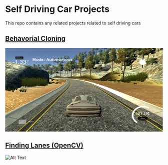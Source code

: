 # Self Driving Car Projects
This repo contains any related projects related to self driving cars

## [Behavorial Cloning](https://github.com/rchavezj/Self_Driving_Car_Projects/tree/master/Behavorial_Cloning)
![alt text](https://github.com/rchavezj/Self_Driving_Car_Projects/blob/master/Behavorial_Cloning/behavorialClone.png)


## [Finding Lanes (OpenCV)](https://github.com/rchavezj/Self_Driving_Car_Projects/tree/master/Finding_Lanes)
![Alt Text](https://media.giphy.com/media/vwFITsRSS3cbgFNuaY/giphy.gif)
